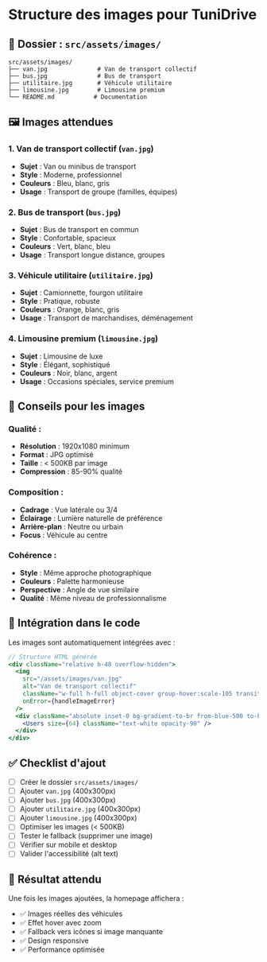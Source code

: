 # Structure des images pour TuniDrive

## 📁 Dossier : `src/assets/images/`

```
src/assets/images/
├── van.jpg              # Van de transport collectif
├── bus.jpg              # Bus de transport
├── utilitaire.jpg       # Véhicule utilitaire
├── limousine.jpg        # Limousine premium
└── README.md           # Documentation
```

## 🖼️ Images attendues

### 1. Van de transport collectif (`van.jpg`)
- **Sujet** : Van ou minibus de transport
- **Style** : Moderne, professionnel
- **Couleurs** : Bleu, blanc, gris
- **Usage** : Transport de groupe (familles, équipes)

### 2. Bus de transport (`bus.jpg`)
- **Sujet** : Bus de transport en commun
- **Style** : Confortable, spacieux
- **Couleurs** : Vert, blanc, bleu
- **Usage** : Transport longue distance, groupes

### 3. Véhicule utilitaire (`utilitaire.jpg`)
- **Sujet** : Camionnette, fourgon utilitaire
- **Style** : Pratique, robuste
- **Couleurs** : Orange, blanc, gris
- **Usage** : Transport de marchandises, déménagement

### 4. Limousine premium (`limousine.jpg`)
- **Sujet** : Limousine de luxe
- **Style** : Élégant, sophistiqué
- **Couleurs** : Noir, blanc, argent
- **Usage** : Occasions spéciales, service premium

## 🎨 Conseils pour les images

### Qualité :
- **Résolution** : 1920x1080 minimum
- **Format** : JPG optimisé
- **Taille** : < 500KB par image
- **Compression** : 85-90% qualité

### Composition :
- **Cadrage** : Vue latérale ou 3/4
- **Éclairage** : Lumière naturelle de préférence
- **Arrière-plan** : Neutre ou urbain
- **Focus** : Véhicule au centre

### Cohérence :
- **Style** : Même approche photographique
- **Couleurs** : Palette harmonieuse
- **Perspective** : Angle de vue similaire
- **Qualité** : Même niveau de professionnalisme

## 🔧 Intégration dans le code

Les images sont automatiquement intégrées avec :

```jsx
// Structure HTML générée
<div className="relative h-48 overflow-hidden">
  <img 
    src="/assets/images/van.jpg" 
    alt="Van de transport collectif"
    className="w-full h-full object-cover group-hover:scale-105 transition-transform duration-300"
    onError={handleImageError}
  />
  <div className="absolute inset-0 bg-gradient-to-br from-blue-500 to-blue-600 flex items-center justify-center">
    <Users size={64} className="text-white opacity-90" />
  </div>
</div>
```

## ✅ Checklist d'ajout

- [ ] Créer le dossier `src/assets/images/`
- [ ] Ajouter `van.jpg` (400x300px)
- [ ] Ajouter `bus.jpg` (400x300px)
- [ ] Ajouter `utilitaire.jpg` (400x300px)
- [ ] Ajouter `limousine.jpg` (400x300px)
- [ ] Optimiser les images (< 500KB)
- [ ] Tester le fallback (supprimer une image)
- [ ] Vérifier sur mobile et desktop
- [ ] Valider l'accessibilité (alt text)

## 🚀 Résultat attendu

Une fois les images ajoutées, la homepage affichera :
- ✅ Images réelles des véhicules
- ✅ Effet hover avec zoom
- ✅ Fallback vers icônes si image manquante
- ✅ Design responsive
- ✅ Performance optimisée
